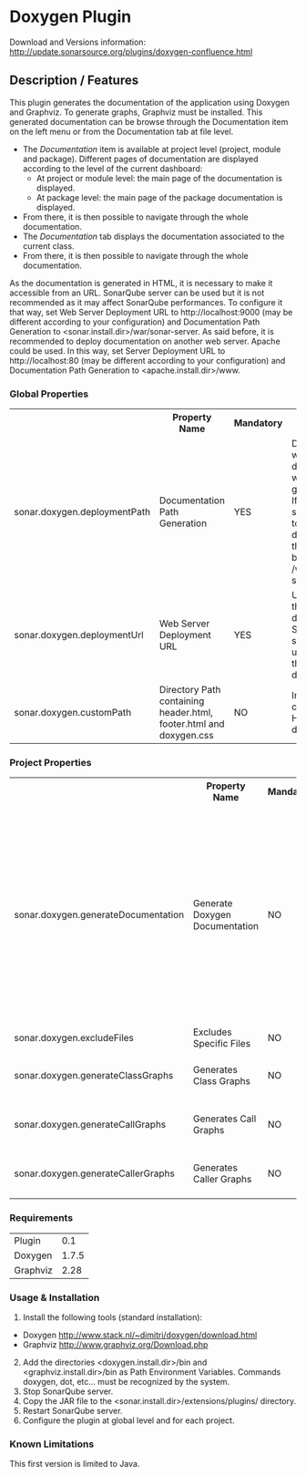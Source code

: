 # Doxygen Plugin

Download and Versions information: http://update.sonarsource.org/plugins/doxygen-confluence.html

## Description / Features
This plugin generates the documentation of the application using Doxygen and Graphviz. To generate graphs, Graphviz must be installed.
This generated documentation can be browse through the Documentation item on the left menu or from the Documentation tab at file level.
* The _Documentation_ item is available at project level (project, module and package). Different pages of documentation are displayed according to the level of the current dashboard:
  * At project or module level: the main page of the documentation is displayed.
  * At package level: the main page of the package documentation is displayed.
* From there, it is then possible to navigate through the whole documentation.
* The _Documentation_ tab displays the documentation associated to the current class.
* From there, it is then possible to navigate through the whole documentation.

As the documentation is generated in HTML, it is necessary to make it accessible from an URL.
SonarQube server can be used but it is not recommended as it may affect SonarQube performances. To configure it that way, set Web Server Deployment URL to http://localhost:9000 (may be different according to your configuration) and Documentation Path Generation to <sonar.install.dir>/war/sonar-server.
As said before, it is recommended to deploy documentation on another web server. Apache could be used. In this way, set Server Deployment URL to http://localhost:80 (may be different according to your configuration) and Documentation Path Generation to <apache.install.dir>/www.

### Global Properties

<table>
<tr><th></th><th>Property Name</th><th>Mandatory</th><th>Comments</td></tr>
<tr><td>sonar.doxygen.deploymentPath</td><td>Documentation Path Generation</td><td>YES</td><td>Directory path where the documentation will be generated.<br/> If SonarQube server is used to access the documentation, the path should be set to: <sonar.install.dir>/war/sonar-server.</td></tr>
<tr><td>sonar.doxygen.deploymentUrl</td><td>Web Server Deployment URL</td><td>YES</td><td>URL to display the generated documentation.<br/>SonarQube server can be used to access the documentation.</td></tr>
<tr><td>sonar.doxygen.customPath</td><td>Directory Path containing header.html, footer.html and doxygen.css</td><td> NO</td><td>In order to customize HTML documentation.</td></tr>
</table>

### Project Properties
<table>
<tr><th></th><th>Property Name</th><th>Mandatory</th><th>Comments</th><th> Default Value</th></tr>
<tr><td>sonar.doxygen.generateDocumentation</td><td>Generate Doxygen Documentation</td><td>NO</td><td>
Possible values:
* disable: do not generate documentation and delete existing documentation.
* keep: do not generate documentation but keep previous documentation if existing.
* enable: generate or regenerate documentation
</td><td>disable</td></tr>
<tr><td>sonar.doxygen.excludeFiles</td><td>Excludes Specific Files</td><td>NO</td><td>Coma separated list</td><td></td></tr>
<tr><td>sonar.doxygen.generateClassGraphs</td><td>Generates Class Graphs</td><td>NO</td><td>If the property is set to true, graphviz must be installed.</td><td>false</td></tr>
<tr><td>sonar.doxygen.generateCallGraphs</td><td>Generates Call Graphs</td><td>NO</td><td>If the property is set to true, graphviz must be installed.</td><td>false</td></tr>
<tr><td>sonar.doxygen.generateCallerGraphs</td><td>Generates Caller Graphs</td><td>NO</td><td>If the property is set to true, graphviz must be installed.</td><td>false</td></tr>
</table>

### Requirements

<table>
<tr><td>Plugin</td><td>0.1</td></tr>
<tr><td>Doxygen</td><td> 1.7.5</td></tr>
<tr><td>Graphviz</td><td> 2.28</td></tr>
</table>

### Usage & Installation
1. Install the following tools (standard installation):
  * Doxygen	http://www.stack.nl/~dimitri/doxygen/download.html
  * Graphviz 	http://www.graphviz.org/Download.php

2. Add the directories <doxygen.install.dir>/bin and <graphviz.install.dir>/bin as Path Environment Variables. Commands doxygen, dot, etc... must be recognized by the system.
2. Stop SonarQube server.
3. Copy the JAR file to the <sonar.install.dir>/extensions/plugins/ directory.
4. Restart SonarQube server.
5. Configure the plugin at global level and for each project.

### Known Limitations
This first version is limited to Java.
